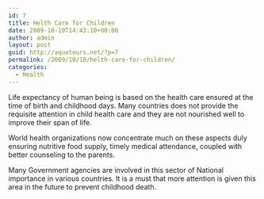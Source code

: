 ```yaml
---
id: 7
title: Helth Care for Children
date: 2009-10-10T14:43:10+00:00
author: admin
layout: post
guid: http://aquatours.net/?p=7
permalink: /2009/10/10/helth-care-for-children/
categories:
  - Health
---
```

Life expectancy of human being is based on the health care ensured at the time of birth and childhood days. Many countries does not provide the requisite attention in child health care and they are not nourished well to improve their span of life.

World health organizations now concentrate much on these aspects duly ensuring nutritive food supply, timely medical attendance, coupled with better counseling to the parents.

Many Government agencies are involved in this sector of National importance in various countries. It is a must that more attention is given this area in the future to prevent childhood death.